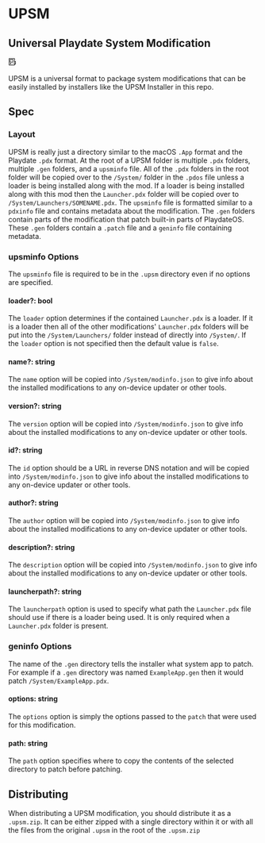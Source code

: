 # UPSM

## Universal Playdate System Modification

![Black and White Pixel Art Version of the Playdate.](icon.png)

UPSM is a universal format to package system modifications that can be easily
installed by installers like the UPSM Installer in this repo.

## Spec

### Layout

UPSM is really just a directory similar to the macOS `.App` format and the Playdate
`.pdx` format. At the root of a UPSM folder is multiple `.pdx` folders, multiple
`.gen` folders, and a `upsminfo` file. All of the `.pdx` folders in the root folder
will be copied over to the `/System/` folder in the `.pdos` file unless a loader
is being installed along with the mod. If a loader is being installed along with
this mod then the `Launcher.pdx` folder will be copied over to `/System/Launchers/SOMENAME.pdx`.
The `upsminfo` file is formatted similar to a `pdxinfo` file and contains metadata
about the modification. The `.gen` folders contain parts of the modification that
patch built-in parts of PlaydateOS. These `.gen` folders contain a `.patch` file
and a `geninfo` file containing metadata.

### upsminfo Options

The `upsminfo` file is required to be in the `.upsm` directory even if no options
are specified.

#### loader?: bool

The `loader` option determines if the contained `Launcher.pdx` is a loader. If it
is a loader then all of the other modifications' `Launcher.pdx` folders will be
put into the `/System/Launchers/` folder instead of directly into `/System/`. If
the `loader` option is not specified then the default value is `false`.

#### name?: string

The `name` option will be copied into `/System/modinfo.json` to give info about the
installed modifications to any on-device updater or other tools.

#### version?: string

The `version` option will be copied into `/System/modinfo.json` to give info about
the installed modifications to any on-device updater or other tools.

#### id?: string

The `id` option should be a URL in reverse DNS notation and will be copied
into `/System/modinfo.json` to give info about the installed modifications to any
on-device updater or other tools.

#### author?: string

The `author` option will be copied into `/System/modinfo.json` to give info about
the installed modifications to any on-device updater or other tools.

#### description?: string

The `description` option will be copied into `/System/modinfo.json` to give info
about the installed modifications to any on-device updater or other tools.

#### launcherpath?: string

The `launcherpath` option is used to specify what path the `Launcher.pdx` file should
use if there is a loader being used. It is only required when a `Launcher.pdx` folder
is present.

### geninfo Options

The name of the `.gen` directory tells the installer what system app to patch. For
example if a `.gen` directory was named `ExampleApp.gen` then it would patch `/System/ExampleApp.pdx`.

#### options: string

The `options` option is simply the options passed to the `patch` that were used for
this modification.

#### path: string

The `path` option specifies where to copy the contents of the selected directory
to patch before patching.

## Distributing

When distributing a UPSM modification, you should distribute it as a `.upsm.zip`.
It can be either zipped with a single directory within it or with all the files from
the original `.upsm` in the root of the `.upsm.zip`
